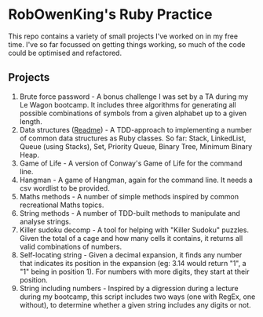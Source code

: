 # RobOwenKing's Ruby Practice

This repo contains a variety of small projects I've worked on in my free time. I've so far focussed on getting things working, so much of the code could be optimised and refactored.

## Projects
1. Brute force password - A bonus challenge I was set by a TA during my Le Wagon bootcamp. It includes three algorithms for generating all possible combinations of symbols from a given alphabet up to a given length.
2. Data structures \([Readme](https://github.com/RobOwenKing/code_kata/tree/master/data_structures)\) - A TDD-approach to implementing a number of common data structures as Ruby classes. So far: Stack, LinkedList, Queue (using Stacks), Set, Priority Queue, Binary Tree, Minimum Binary Heap.
3. Game of Life - A version of Conway's Game of Life for the command line.
4. Hangman - A game of Hangman, again for the command line. It needs a csv wordlist to be provided.
5. Maths methods - A number of simple methods inspired by common recreational Maths topics.
6. String methods - A number of TDD-built methods to manipulate and analyse strings.
7. Killer sudoku decomp - A tool for helping with "Killer Sudoku" puzzles. Given the total of a cage and how many cells it contains, it returns all valid combinations of numbers.
8. Self-locating string - Given a decimal expansion, it finds any number that indicates its position in the expansion (eg: 3.14 would return "1", a "1" being in position 1). For numbers with more digits, they start at their position.
9. String including numbers - Inspired by a digression during a lecture during my bootcamp, this script includes two ways (one with RegEx, one without), to determine whether a given string includes any digits or not.
